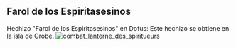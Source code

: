## Farol de los Espiritasesinos
Hechizo "Farol de los Espiritasesinos" en Dofus: Este hechizo se obtiene en la isla de Grobe.
![combat_lanterne_des_spiritueurs](https://media.discordapp.net/attachments/1107006154426560682/1107008027774689320/combat_lanterne_des_spiritueurs-64x64.png)